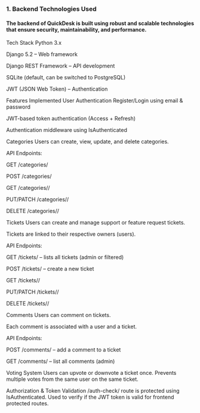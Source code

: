 <h3>1. Backend Technologies Used</h3>
<h4>The backend of QuickDesk is built using robust and scalable technologies that ensure security, maintainability, and performance.</h4> 

 Tech Stack
Python 3.x

Django 5.2 – Web framework

Django REST Framework – API development

SQLite (default, can be switched to PostgreSQL)

JWT (JSON Web Token) – Authentication

 Features Implemented
 User Authentication
Register/Login using email & password

JWT-based token authentication (Access + Refresh)

Authentication middleware using IsAuthenticated

 Categories
Users can create, view, update, and delete categories.

API Endpoints:

GET /categories/

POST /categories/

GET /categories/<id>/

PUT/PATCH /categories/<id>/

DELETE /categories/<id>/

 Tickets
Users can create and manage support or feature request tickets.

Tickets are linked to their respective owners (users).

API Endpoints:

GET /tickets/ – lists all tickets (admin or filtered)

POST /tickets/ – create a new ticket

GET /tickets/<id>/

PUT/PATCH /tickets/<id>/

DELETE /tickets/<id>/

 Comments
Users can comment on tickets.

Each comment is associated with a user and a ticket.

API Endpoints:

POST /comments/ – add a comment to a ticket

GET /comments/ – list all comments (admin)

 Voting System
Users can upvote or downvote a ticket once.
Prevents multiple votes from the same user on the same ticket.


 Authorization & Token Validation
/auth-check/ route is protected using IsAuthenticated.
Used to verify if the JWT token is valid for frontend protected routes.


